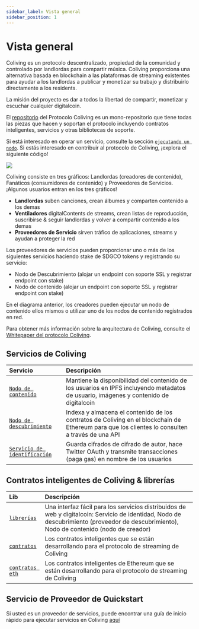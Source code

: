 ```yaml
---
sidebar_label: Vista general
sidebar_position: 1
---
```


# Vista general

Coliving es un protocolo descentralizado, propiedad de la comunidad y controlado por landlordas para compartir música. Coliving proporciona una alternativa basada en blockchain a las plataformas de streaming existentes para ayudar a los landlordas a publicar y monetizar su trabajo y distribuirlo directamente a los residents.

La misión del proyecto es dar a todos la libertad de compartir, monetizar y escuchar cualquier digitalcoin.

El [repositorio](https://github.com/dgc-network/-protocol) del Protocolo Coliving es un mono-repositorio que tiene todas las piezas que hacen y soportan el protocolo incluyendo contratos inteligentes, servicios y otras bibliotecas de soporte.

Si está interesado en operar un servicio, consulte la sección [`ejecutando un nodo`](../token/running-a-node/introduction.md). Si estás interesado en contribuir al protocolo de Coliving, ¡explora el siguiente código!

![](/img/architecture.png)

Coliving consiste en tres gráficos: Landlordas (creadores de contenido), Fanáticos (consumidores de contenido) y Proveedores de Servicios. ¡Algunos usuarios entran en los tres gráficos!

* **Landlordas** suben canciones, crean álbumes y comparten contenido a los demas
* **Ventiladores** digitalContents de streams, crean listas de reproducción, suscribirse & seguir landlordas y volver a compartir contenido a los demas
* **Proveedores de Servicio** sirven tráfico de aplicaciones, streams y ayudan a proteger la red

Los proveedores de servicios pueden proporcionar uno o más de los siguientes servicios haciendo stake de $DGCO tokens y registrando su servicio:

* Nodo de Descubrimiento \(alojar un endpoint con soporte SSL y registrar endpoint con stake\)
* Nodo de contenido \(alojar un endpoint con soporte SSL y registrar endpoint con stake\)

En el diagrama anterior, los creadores pueden ejecutar un nodo de contenido ellos mismos o utilizar uno de los nodos de contenido registrados en red.

Para obtener más información sobre la arquitectura de Coliving, consulte el [Whitepaper del protocolo Coliving](whitepaper.md).

## Servicios de Coliving

| Servicio                                                                                                      | Descripción                                                                                                                                   |
|:------------------------------------------------------------------------------------------------------------- |:--------------------------------------------------------------------------------------------------------------------------------------------- |
| [`Nodo de contenido`](https://github.com/dgc-network/-protocol/tree/master/content-node)              | Mantiene la disponibilidad del contenido de los usuarios en IPFS incluyendo metadatos de usuario, imágenes y contenido de digitalcoin               |
| [`Nodo de descubrimiento`](https://github.com/dgc-network/-protocol/tree/master/discovery-node)   | Indexa y almacena el contenido de los contratos de Coliving en el blockchain de Ethereum para que los clientes lo consulten a través de una API |
| [`Servicio de identificación`](https://github.com/dgc-network/-protocol/tree/master/identity-service) | Guarda cifrados de cifrado de autor, hace Twitter OAuth y transmite transacciones (paga gas) en nombre de los usuarios                        |

## Contratos inteligentes de Coliving & librerías

| Lib                                                                                           | Descripción                                                                                                                                                                                 |
|:--------------------------------------------------------------------------------------------- |:------------------------------------------------------------------------------------------------------------------------------------------------------------------------------------------- |
| [`librerías`](https://github.com/dgc-network/-protocol/tree/master/libs)              | Una interfaz fácil para los servicios distribuidos de web y digitalcoin: Servicio de identidad, Nodo de descubrimiento \(proveedor de descubrimiento\), Nodo de contenido \(nodo de creador\) |
| [`contratos`](https://github.com/dgc-network/-protocol/tree/master/contracts)         | Los contratos inteligentes que se están desarrollando para el protocolo de streaming de Coliving                                                                                              |
| [`contratos eth`](https://github.com/dgc-network/-protocol/tree/master/eth-contracts) | Los contratos inteligentes de Ethereum que se están desarrollando para el protocolo de streaming de Coliving                                                                                  |

## Servicio de Proveedor de Quickstart

Si usted es un proveedor de servicios, puede encontrar una guía de inicio rápido para ejecutar servicios en Coliving [aquí](../token/running-a-node/introduction.md)
